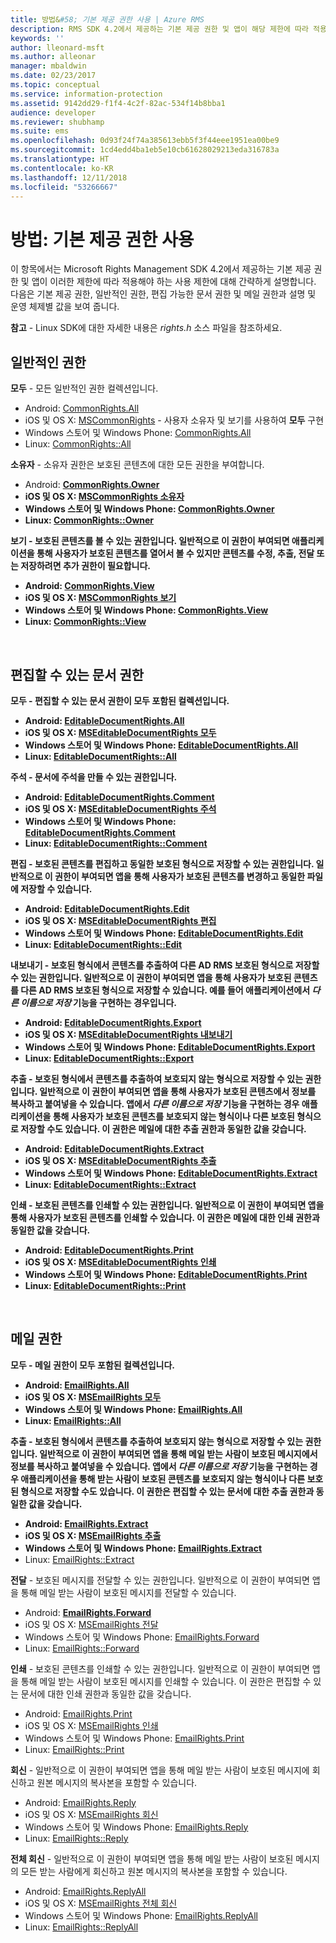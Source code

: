 ```yaml
---
title: 방법&#58; 기본 제공 권한 사용 | Azure RMS
description: RMS SDK 4.2에서 제공하는 기본 제공 권한 및 앱이 해당 제한에 따라 적용해야 하는 사용 제한에 대해 간략하게 설명합니다.
keywords: ''
author: lleonard-msft
ms.author: alleonar
manager: mbaldwin
ms.date: 02/23/2017
ms.topic: conceptual
ms.service: information-protection
ms.assetid: 9142dd29-f1f4-4c2f-82ac-534f14b8bba1
audience: developer
ms.reviewer: shubhamp
ms.suite: ems
ms.openlocfilehash: 0d93f24f74a385613ebb5f3f44eee1951ea00be9
ms.sourcegitcommit: 1cd4edd4ba1eb5e10cb61628029213eda316783a
ms.translationtype: HT
ms.contentlocale: ko-KR
ms.lasthandoff: 12/11/2018
ms.locfileid: "53266667"
---
```

# <a name="how-to-use-built-in-rights"></a>방법: 기본 제공 권한 사용

이 항목에서는 Microsoft Rights Management SDK 4.2에서 제공하는 기본 제공 권한 및 앱이 이러한 제한에 따라 적용해야 하는 사용 제한에 대해 간략하게 설명합니다. 다음은 기본 제공 권한, 일반적인 권한, 편집 가능한 문서 권한 및 메일 권한과 설명 및 운영 체제별 값을 보여 줍니다.

**참고** - Linux SDK에 대한 자세한 내용은 *rights.h* 소스 파일을 참조하세요.

## <a name="common-rights"></a>일반적인 권한

**모두** - 모든 일반적인 권한 컬렉션입니다.
- Android: [CommonRights.All](https://msdn.microsoft.com/library/dn758258.aspx)
- iOS 및 OS X: [MSCommonRights](https://msdn.microsoft.com/library/dn758314.aspx) - 사용자 소유자 및 보기를 사용하여 **모두** 구현
- Windows 스토어 및 Windows Phone: [CommonRights.All</strong>](https://msdn.microsoft.com/library/microsoft.rightsmanagement.commonrights.all.aspx)
- Linux: [CommonRights::All](https://azuread.github.io/rms-sdk-for-cpp/classrmscore_1_1modernapi_1_1CommonRights.html)

**소유자** - 소유자 권한은 보호된 콘텐츠에 대한 모든 권한을 부여합니다.
- Android: [<strong>CommonRights.Owner](https://msdn.microsoft.com/library/dn758258.aspx)
- iOS 및 OS X: [MSCommonRights 소유자](https://msdn.microsoft.com/library/dn758314.aspx)
- Windows 스토어 및 Windows Phone: [CommonRights.Owner](https://msdn.microsoft.com/library/microsoft.rightsmanagement.commonrights.owner.aspx)
- Linux: [CommonRights::Owner](https://azuread.github.io/rms-sdk-for-cpp/classrmscore_1_1modernapi_1_1CommonRights.html)

**보기** - 보호된 콘텐츠를 볼 수 있는 권한입니다. 일반적으로 이 권한이 부여되면 애플리케이션을 통해 사용자가 보호된 콘텐츠를 열어서 볼 수 있지만 콘텐츠를 수정, 추출, 전달 또는 저장하려면 추가 권한이 필요합니다.

- Android: [CommonRights.View](https://msdn.microsoft.com/library/dn758258.aspx)
- iOS 및 OS X: [MSCommonRights 보기](https://msdn.microsoft.com/library/dn758314.aspx)
- Windows 스토어 및 Windows Phone: [CommonRights.View](https://msdn.microsoft.com/library/microsoft.rightsmanagement.commonrights.view.aspx)
- Linux: [CommonRights::View](https://azuread.github.io/rms-sdk-for-cpp/classrmscore_1_1modernapi_1_1CommonRights.html)</li>

 

## <a name="editable-document-rights"></a>편집할 수 있는 문서 권한
**모두** - 편집할 수 있는 문서 권한이 모두 포함된 컬렉션입니다.
- Android: [EditableDocumentRights.All](https://msdn.microsoft.com/library/dn758284.aspx)
- iOS 및 OS X: [MSEditableDocumentRights 모두](https://msdn.microsoft.com/library/dn758318.aspx)
- Windows 스토어 및 Windows Phone: [EditableDocumentRights.All](https://msdn.microsoft.com/library/microsoft.rightsmanagement.editabledocumentrights.all.aspx)
- Linux: [EditableDocumentRights::All](https://azuread.github.io/rms-sdk-for-cpp/classrmscore_1_1modernapi_1_1EditableDocumentRights.html)

**주석** - 문서에 주석을 만들 수 있는 권한입니다.
- Android: [EditableDocumentRights.Comment](https://msdn.microsoft.com/library/dn758284.aspx)
- iOS 및 OS X: [MSEditableDocumentRights 주석](https://msdn.microsoft.com/library/dn758318.aspx)
- Windows 스토어 및 Windows Phone: [EditableDocumentRights.Comment](https://msdn.microsoft.com/library/microsoft.rightsmanagement.editabledocumentrights.comment.aspx)
- Linux: [EditableDocumentRights::Comment](https://azuread.github.io/rms-sdk-for-cpp/classrmscore_1_1modernapi_1_1EditableDocumentRights.html)

**편집** - 보호된 콘텐츠를 편집하고 동일한 보호된 형식으로 저장할 수 있는 권한입니다. 일반적으로 이 권한이 부여되면 앱을 통해 사용자가 보호된 콘텐츠를 변경하고 동일한 파일에 저장할 수 있습니다.
- Android: [EditableDocumentRights.Edit](https://msdn.microsoft.com/library/dn758284.aspx)
- iOS 및 OS X: [MSEditableDocumentRights 편집](https://msdn.microsoft.com/library/dn758318.aspx)
- Windows 스토어 및 Windows Phone: [EditableDocumentRights.Edit](https://msdn.microsoft.com/library/microsoft.rightsmanagement.editabledocumentrights.edit.aspx)
- Linux: [EditableDocumentRights::Edit](https://azuread.github.io/rms-sdk-for-cpp/classrmscore_1_1modernapi_1_1EditableDocumentRights.html)

**내보내기** - 보호된 형식에서 콘텐츠를 추출하여 다른 AD RMS 보호된 형식으로 저장할 수 있는 권한입니다. 일반적으로 이 권한이 부여되면 앱을 통해 사용자가 보호된 콘텐츠를 다른 AD RMS 보호된 형식으로 저장할 수 있습니다. 예를 들어 애플리케이션에서 *다른 이름으로 저장* 기능을 구현하는 경우입니다.

- Android: [EditableDocumentRights.Export](https://msdn.microsoft.com/library/dn758284.aspx)
- iOS 및 OS X: [MSEditableDocumentRights 내보내기](https://msdn.microsoft.com/library/dn758318.aspx)
- Windows 스토어 및 Windows Phone: [EditableDocumentRights.Export](https://msdn.microsoft.com/library/microsoft.rightsmanagement.editabledocumentrights.export.aspx)
- Linux: [EditableDocumentRights::Export](https://azuread.github.io/rms-sdk-for-cpp/classrmscore_1_1modernapi_1_1EditableDocumentRights.html)

**추출** - 보호된 형식에서 콘텐츠를 추출하여 보호되지 않는 형식으로 저장할 수 있는 권한입니다. 일반적으로 이 권한이 부여되면 앱을 통해 사용자가 보호된 콘텐츠에서 정보를 복사하고 붙여넣을 수 있습니다. 앱에서 <em>다른 이름으로 저장</em> 기능을 구현하는 경우 애플리케이션을 통해 사용자가 보호된 콘텐츠를 보호되지 않는 형식이나 다른 보호된 형식으로 저장할 수도 있습니다. 이 권한은 메일에 대한 추출 권한과 동일한 값을 갖습니다.

- Android: [EditableDocumentRights.Extract](https://msdn.microsoft.com/library/dn758284.aspx)
- iOS 및 OS X: [MSEditableDocumentRights 추출](https://msdn.microsoft.com/library/dn758318.aspx)
- Windows 스토어 및 Windows Phone: [EditableDocumentRights.Extract](https://msdn.microsoft.com/library/microsoft.rightsmanagement.editabledocumentrights.extract.aspx)
- Linux: [EditableDocumentRights::Extract](https://azuread.github.io/rms-sdk-for-cpp/classrmscore_1_1modernapi_1_1EditableDocumentRights.html)

**인쇄** - 보호된 콘텐츠를 인쇄할 수 있는 권한입니다. 일반적으로 이 권한이 부여되면 앱을 통해 사용자가 보호된 콘텐츠를 인쇄할 수 있습니다. 이 권한은 메일에 대한 인쇄 권한과 동일한 값을 갖습니다.

- Android: [EditableDocumentRights.Print](https://msdn.microsoft.com/library/dn758284.aspx)
- iOS 및 OS X: [MSEditableDocumentRights 인쇄](https://msdn.microsoft.com/library/dn758318.aspx)
- Windows 스토어 및 Windows Phone: [EditableDocumentRights.Print](https://msdn.microsoft.com/library/microsoft.rightsmanagement.editabledocumentrights.print.aspx)
- Linux: [EditableDocumentRights::Print](https://azuread.github.io/rms-sdk-for-cpp/classrmscore_1_1modernapi_1_1EditableDocumentRights.html)

 

## <a name="email-rights"></a>메일 권한

**모두** - 메일 권한이 모두 포함된 컬렉션입니다.
- Android: [EmailRights.All](https://msdn.microsoft.com/library/dn758285.aspx)
- iOS 및 OS X: [MSEmailRights 모두](https://msdn.microsoft.com/library/dn758319.aspx)
- Windows 스토어 및 Windows Phone: [EmailRights.All](https://msdn.microsoft.com/library/microsoft.rightsmanagement.emailrights.all.aspx)
- Linux: [EmailRights::All](https://azuread.github.io/rms-sdk-for-cpp/classrmscore_1_1modernapi_1_1EmailRights.html)

**추출** - 보호된 형식에서 콘텐츠를 추출하여 보호되지 않는 형식으로 저장할 수 있는 권한입니다. 일반적으로 이 권한이 부여되면 앱을 통해 메일 받는 사람이 보호된 메시지에서 정보를 복사하고 붙여넣을 수 있습니다. 앱에서 <em>다른 이름으로 저장</em> 기능을 구현하는 경우 애플리케이션을 통해 받는 사람이 보호된 콘텐츠를 보호되지 않는 형식이나 다른 보호된 형식으로 저장할 수도 있습니다. 이 권한은 편집할 수 있는 문서에 대한 추출 권한과 동일한 값을 갖습니다.

- Android: [EmailRights.Extract](https://msdn.microsoft.com/library/dn758285.aspx)
- iOS 및 OS X: [MSEmailRights 추출](https://msdn.microsoft.com/library/dn758319.aspx)
- Windows 스토어 및 Windows Phone: [EmailRights.Extract</strong>](https://msdn.microsoft.com/library/microsoft.rightsmanagement.emailrights.extract.aspx)
- Linux: [EmailRights::Extract](https://azuread.github.io/rms-sdk-for-cpp/classrmscore_1_1modernapi_1_1EmailRights.html)

**전달** - 보호된 메시지를 전달할 수 있는 권한입니다. 일반적으로 이 권한이 부여되면 앱을 통해 메일 받는 사람이 보호된 메시지를 전달할 수 있습니다.
- Android: [<strong>EmailRights.Forward</strong>](https://msdn.microsoft.com/library/dn758285.aspx)
- iOS 및 OS X: [MSEmailRights 전달](https://msdn.microsoft.com/library/dn758319.aspx)
- Windows 스토어 및 Windows Phone: [EmailRights.Forward](https://msdn.microsoft.com/library/microsoft.rightsmanagement.emailrights.forward.aspx)
- Linux: [EmailRights::Forward](https://azuread.github.io/rms-sdk-for-cpp/classrmscore_1_1modernapi_1_1EmailRights.html)

**인쇄** - 보호된 콘텐츠를 인쇄할 수 있는 권한입니다. 일반적으로 이 권한이 부여되면 앱을 통해 메일 받는 사람이 보호된 메시지를 인쇄할 수 있습니다. 이 권한은 편집할 수 있는 문서에 대한 인쇄 권한과 동일한 값을 갖습니다.

- Android: [EmailRights.Print](https://msdn.microsoft.com/library/dn758285.aspx)
- iOS 및 OS X: [MSEmailRights 인쇄](https://msdn.microsoft.com/library/dn758319.aspx)
- Windows 스토어 및 Windows Phone: [EmailRights.Print](https://msdn.microsoft.com/library/microsoft.rightsmanagement.emailrights.print.aspx)
- Linux: [EmailRights::Print](https://azuread.github.io/rms-sdk-for-cpp/classrmscore_1_1modernapi_1_1EmailRights.html)

**회신** - 일반적으로 이 권한이 부여되면 앱을 통해 메일 받는 사람이 보호된 메시지에 회신하고 원본 메시지의 복사본을 포함할 수 있습니다.

- Android: [EmailRights.Reply](https://msdn.microsoft.com/library/dn758285.aspx)
- iOS 및 OS X: [MSEmailRights 회신](https://msdn.microsoft.com/library/dn758319.aspx)
- Windows 스토어 및 Windows Phone: [EmailRights.Reply](https://msdn.microsoft.com/library/microsoft.rightsmanagement.emailrights.reply.aspx)
- Linux: [EmailRights::Reply](https://azuread.github.io/rms-sdk-for-cpp/classrmscore_1_1modernapi_1_1EmailRights.html)

**전체 회신** - 일반적으로 이 권한이 부여되면 앱을 통해 메일 받는 사람이 보호된 메시지의 모든 받는 사람에게 회신하고 원본 메시지의 복사본을 포함할 수 있습니다.

- Android: [EmailRights.ReplyAll</strong>](https://msdn.microsoft.com/library/dn758285.aspx)
- iOS 및 OS X: [MSEmailRights 전체 회신](https://msdn.microsoft.com/library/dn758319.aspx)
- Windows 스토어 및 Windows Phone: [EmailRights.ReplyAll](https://msdn.microsoft.com/library/microsoft.rightsmanagement.emailrights.replyall.aspx)
- Linux: [EmailRights::ReplyAll](https://azuread.github.io/rms-sdk-for-cpp/classrmscore_1_1modernapi_1_1EmailRights.html)
